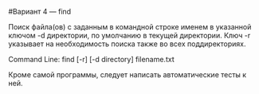 #Вариант 4 — find

Поиск файла(ов) с заданным в командной строке именем в указанной ключом -d директории, 
по умолчанию в текущей директории. 
Ключ -r указывает на необходимость поиска также во всех поддиректориях.


Command Line: find [-r] [-d directory] filename.txt

Кроме самой программы, следует написать автоматические тесты к ней.